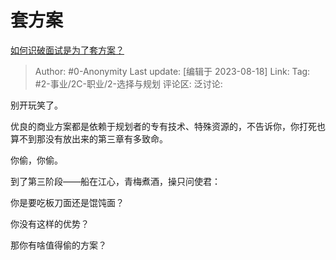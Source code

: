 # 套方案
[如何识破面试是为了套方案？](https://www.zhihu.com/question/448699150/answer/3172051369)

> Author: #0-Anonymity
> Last update: [编辑于 2023-08-18]
> Link:
> Tag: #2-事业/2C-职业/2-选择与规划 
> 评论区:
> 泛讨论:

别开玩笑了。

优良的商业方案都是依赖于规划者的专有技术、特殊资源的，不告诉你，你打死也算不到那没有放出来的第三章有多致命。

你偷，你偷。

到了第三阶段——船在江心，青梅煮酒，操只问使君：

你是要吃板刀面还是馄饨面？

你没有这样的优势？

那你有啥值得偷的方案？